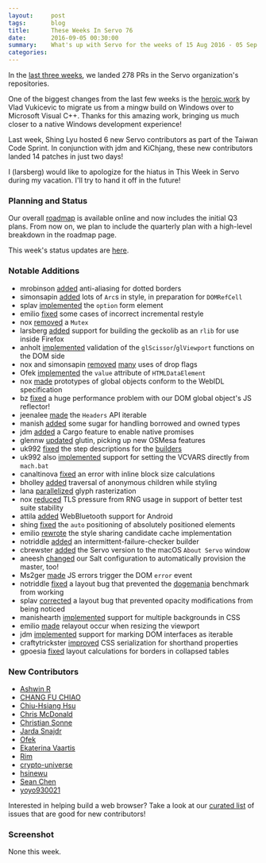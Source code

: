 ```yaml
---
layout:     post
tags:       blog
title:      These Weeks In Servo 76
date:       2016-09-05 00:30:00
summary:    What's up with Servo for the weeks of 15 Aug 2016 - 05 Sep 2016
categories:
---
```


In the [last three weeks](https://github.com/pulls?page=1&q=is%3Apr+is%3Amerged+closed%3A2016-08-15..2016-09-05+user%3Aservo), we landed 278 PRs in the Servo organization's repositories.

One of the biggest changes from the last few weeks is the [heroic work](https://github.com/servo/servo/pull/11756) by Vlad Vukicevic to migrate us from a mingw build on Windows over to Microsoft Visual C++. Thanks for this amazing work, bringing us much closer to a native Windows development experience!

Last week, Shing Lyu hosted 6 new Servo contributors as part of the Taiwan Code Sprint. In conjunction with jdm and KiChjang, these new contributors landed 14 patches in just two days!

I (larsberg) would like to apologize for the hiatus in This Week in Servo during my vacation. I'll try to hand it off in the future!

### Planning and Status

Our overall [roadmap](https://github.com/servo/servo/wiki/Roadmap) is available online and now includes the initial Q3 plans. From now on, we plan to include the quarterly plan with a high-level breakdown in the roadmap page.

This week's status updates are [here](http://statusupdates.dev.mozaws.net/project/servo).

### Notable Additions

- mrobinson [added](https://github.com/servo/webrender/pull/387) anti-aliasing for dotted borders
- simonsapin [added](https://github.com/servo/servo/pull/13134) lots of `Arc`s in style, in preparation for `DOMRefCell`
- splav [implemented](https://github.com/servo/servo/pull/13126) the `option` form element
- emilio [fixed](https://github.com/servo/servo/pull/13110) some cases of incorrect incremental restyle
- nox [removed](https://github.com/servo/servo/pull/13106) a `Mutex`
- larsberg [added](https://github.com/servo/servo/pull/13064) support for building the geckolib as an `rlib` for use inside Firefox
- anholt [implemented](https://github.com/servo/servo/pull/13060) validation of the `glScissor`/`glViewport` functions on the DOM side
- nox and simonsapin [removed](https://github.com/servo/rust-mozjs/pull/298) [many](https://github.com/servo/string-cache/pull/167) uses of drop flags
- Ofek [implemented](https://github.com/servo/servo/pull/13028) the `value` attribute of `HTMLDataElement`
- nox [made](https://github.com/servo/servo/pull/13030) prototypes of global objects conform to the WebIDL specification
- bz [fixed](https://github.com/servo/servo/pull/13009) a huge performance problem with our DOM global object's JS reflector!
- jeenalee [made](https://github.com/servo/servo/pull/12998) the `Headers` API iterable
- manish [added](https://github.com/servo/servo/pull/12991) some sugar for handling borrowed and owned types
- jdm [added](https://github.com/servo/rust-mozjs/pull/294) a Cargo feature to enable native promises
- glennw [updated](https://github.com/servo/servo/pull/12983) glutin, picking up new OSMesa features
- uk992 [fixed](https://github.com/servo/saltfs/pull/472) the step descriptions for the [builders](http://build.servo.org/builders)
- uk992 also [implemented](https://github.com/servo/servo/pull/12956) support for setting the VCVARS directly from `mach.bat`
- canaltinova [fixed](https://github.com/servo/servo/pull/12930) an error with inline block size calculations
- bholley [added](https://github.com/servo/servo/pull/12911) traversal of anonymous children while styling
- lana [parallelized](https://github.com/servo/webrender/pull/349) glyph rasterization
- nox [reduced](https://github.com/servo/servo/pull/12890) TLS pressure from RNG usage in support of better test suite stability
- attila [added](https://github.com/servo/devices/pull/15) WebBluetooth support for Android
- shing [fixed](https://github.com/servo/servo/pull/12873) the `auto` positioning of absolutely positioned elements
- emilio [rewrote](https://github.com/servo/servo/pull/12668) the style sharing candidate cache implementation
- notriddle [added](https://github.com/servo/saltfs/pull/453) an intermittent-failure-checker builder
- cbrewster [added](https://github.com/servo/servo/pull/12250) the Servo version to the macOS `About Servo` window
- aneesh [changed](https://github.com/servo/saltfs/pull/350) our Salt configuration to automatically provision the master, too!
- Ms2ger [made](https://github.com/servo/servo/pull/13156) JS errors trigger the DOM `error` event
- notriddle [fixed](https://github.com/servo/servo/pull/13051) a layout bug that prevented the [dogemania](https://mozdevs.github.io/servo-experiments/experiments/dogemania/) benchmark from working
- splav [corrected](https://github.com/servo/servo/pull/12981) a layout bug that prevented opacity modifications from being noticed
- manishearth [implemented](https://github.com/servo/servo/pull/12945) support for multiple backgrounds in CSS
- emilio [made](https://github.com/servo/servo/pull/12838) relayout occur when resizing the viewport
- jdm [implemented](https://github.com/servo/servo/pull/12819) support for marking DOM interfaces as iterable
- craftytrickster [improved](https://github.com/servo/servo/pull/12572) CSS serialization for shorthand properties
- gpoesia [fixed](https://github.com/servo/servo/pull/12437) layout calculations for borders in collapsed tables

### New Contributors

 - [Ashwin R](https://github.com/ashrko619)
 - [CHANG FU CHIAO](https://github.com/zack1030)
 - [Chiu-Hsiang Hsu](https://github.com/wdv4758h)
 - [Chris McDonald](https://github.com/cjm00)
 - [Christian Sonne](https://github.com/cers)
 - [Jarda Snajdr](https://github.com/jsnajdr)
 - [Ofek](https://github.com/ofekd)
 - [Ekaterina Vaartis](https://github.com/TyanNN)
 - [Rim](https://github.com/clstl)
 - [crypto-universe](https://github.com/crypto-universe)
 - [hsinewu](https://github.com/hsinewu)
 - [Sean Chen](https://github.com/tp6vup54)
 - [yoyo930021](https://github.com/yoyo930021)

Interested in helping build a web browser? Take a look at our [curated list](https://starters.servo.org/) of issues that are good for new contributors!

### Screenshot

None this week.
